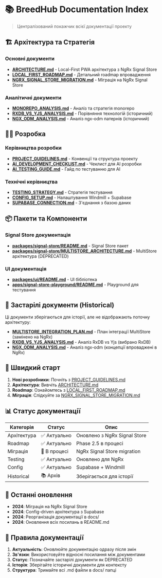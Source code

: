 # 📚 BreedHub Documentation Index

> Централізований покажчик всієї документації проекту

## 🏗️ Архітектура та Стратегія

### Основні документи
- **[ARCHITECTURE.md](./ARCHITECTURE.md)** - Local-First PWA архітектура з NgRx Signal Store
- **[LOCAL_FIRST_ROADMAP.md](./LOCAL_FIRST_ROADMAP.md)** - Детальний roadmap впровадження
- **[NGRX_SIGNAL_STORE_MIGRATION.md](./NGRX_SIGNAL_STORE_MIGRATION.md)** - Міграція на NgRx Signal Store

### Аналітичні документи
- **[MONOREPO_ANALYSIS.md](./MONOREPO_ANALYSIS.md)** - Аналіз та стратегія monorepo
- **[RXDB_VS_YJS_ANALYSIS.md](./RXDB_VS_YJS_ANALYSIS.md)** - Порівняння технологій (історичний)
- **[NGX_ODM_ANALYSIS.md](./NGX_ODM_ANALYSIS.md)** - Аналіз ngx-odm патернів (історичний)

## 👨‍💻 Розробка

### Керівництва розробки
- **[PROJECT_GUIDELINES.md](./PROJECT_GUIDELINES.md)** - Конвенції та структура проекту
- **[AI_DEVELOPMENT_CHECKLIST.md](./AI_DEVELOPMENT_CHECKLIST.md)** - Чеклист для AI розробки
- **[AI_TESTING_GUIDE.md](./AI_TESTING_GUIDE.md)** - Гайд по тестуванню для AI

### Технічні керівництва
- **[TESTING_STRATEGY.md](./TESTING_STRATEGY.md)** - Стратегія тестування
- **[CONFIG_SETUP.md](./CONFIG_SETUP.md)** - Налаштування Windmill + Supabase
- **[SUPABASE_CONNECTION.md](./SUPABASE_CONNECTION.md)** - З'єднання з базою даних

## 📦 Пакети та Компоненти

### Signal Store документація
- **[packages/signal-store/README.md](../packages/signal-store/README.md)** - Signal Store пакет
- **[packages/signal-store/MULTISTORE_ARCHITECTURE.md](../packages/signal-store/MULTISTORE_ARCHITECTURE.md)** - MultiStore архітектура (DEPRECATED)

### UI документація
- **[packages/ui/README.md](../packages/ui/README.md)** - UI бібліотека
- **[apps/signal-store-playground/README.md](../apps/signal-store-playground/README.md)** - Playground для тестування

## 🚀 Застарілі документи (Historical)

Ці документи зберігаються для історії, але не відображають поточну архітектуру:

- **[MULTISTORE_INTEGRATION_PLAN.md](./MULTISTORE_INTEGRATION_PLAN.md)** - План інтеграції MultiStore (замінено на NgRx)
- **[RXDB_VS_YJS_ANALYSIS.md](./RXDB_VS_YJS_ANALYSIS.md)** - Аналіз RxDB vs Yjs (вибрано RxDB)
- **[NGX_ODM_ANALYSIS.md](./NGX_ODM_ANALYSIS.md)** - Аналіз ngx-odm (концепції впроваджені в NgRx)

## 🎯 Швидкий старт

1. **Нові розробники**: Почніть з [PROJECT_GUIDELINES.md](./PROJECT_GUIDELINES.md)
2. **Архітектура**: Вивчіть [ARCHITECTURE.md](./ARCHITECTURE.md)
3. **Roadmap**: Ознайомтесь з [LOCAL_FIRST_ROADMAP.md](./LOCAL_FIRST_ROADMAP.md)
4. **Міграція**: Слідкуйте за [NGRX_SIGNAL_STORE_MIGRATION.md](./NGRX_SIGNAL_STORE_MIGRATION.md)

## 📊 Статус документації

| Категорія | Статус | Опис |
|-----------|--------|------|
| Архітектура | ✅ Актуально | Оновлено з NgRx Signal Store |
| Roadmap | ✅ Актуально | Phase 2.5 в процесі |
| Міграція | 🔄 В процесі | NgRx Signal Store migration |
| Testing | ✅ Актуально | Оновлено для NgRx |
| Config | ✅ Актуально | Supabase + Windmill |
| Historical | 📚 Архів | Зберігається для історії |

## 🔄 Останні оновлення

- **2024**: Міграція на NgRx Signal Store
- **2024**: Config-driven архітектура з Supabase
- **2024**: Реорганізація документації в docs/
- **2024**: Оновлення всіх посилань в README.md

## 📝 Правила документації

1. **Актуальність**: Оновлюйте документацію одразу після змін
2. **Зв'язки**: Використовуйте відносні посилання між документами
3. **Статус**: Позначайте застарілі документи як DEPRECATED
4. **Історія**: Зберігайте історичні документи для контексту
5. **Структура**: Тримайте всі .md файли в docs/ папці